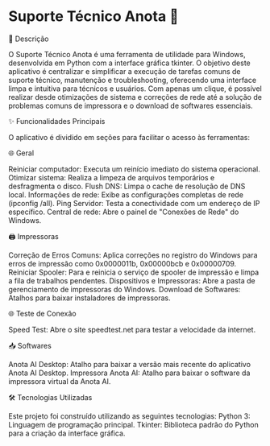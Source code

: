# Suporte Técnico Anota 🤖

📝 Descrição<p>
O Suporte Técnico Anota é uma ferramenta de utilidade para Windows, desenvolvida em Python com a interface gráfica tkinter. O objetivo deste aplicativo é centralizar e simplificar a execução de tarefas comuns de suporte técnico, manutenção e troubleshooting, oferecendo uma interface limpa e intuitiva para técnicos e usuários.
Com apenas um clique, é possível realizar desde otimizações de sistema e correções de rede até a solução de problemas comuns de impressora e o download de softwares essenciais.<p>
<p>
✨ Funcionalidades Principais<p>
O aplicativo é dividido em seções para facilitar o acesso às ferramentas:<p><p>
<p>
🌐 Geral<p><p>
Reiniciar computador: Executa um reinício imediato do sistema operacional.
Otimizar sistema: Realiza a limpeza de arquivos temporários e desfragmenta o disco.
Flush DNS: Limpa o cache de resolução de DNS local.
Informações de rede: Exibe as configurações completas de rede (ipconfig /all).
Ping Servidor: Testa a conectividade com um endereço de IP específico.
Central de rede: Abre o painel de "Conexões de Rede" do Windows.<p>
<p>
🖨️ Impressoras<p>
Correção de Erros Comuns: Aplica correções no registro do Windows para erros de impressão como 0x0000011b, 0x00000bcb e 0x00000709.
Reiniciar Spooler: Para e reinicia o serviço de spooler de impressão e limpa a fila de trabalhos pendentes.
Dispositivos e Impressoras: Abre a pasta de gerenciamento de impressoras do Windows.
Download de Softwares: Atalhos para baixar instaladores de impressoras.<p>
<p>
🌐 Teste de Conexão<p>
Speed Test: Abre o site speedtest.net para testar a velocidade da internet.<p>
<p>
📥 Softwares<p>
Anota AI Desktop: Atalho para baixar a versão mais recente do aplicativo Anota AI Desktop.
Impressora Anota AI: Atalho para baixar o software da impressora virtual da Anota AI.<p>
<p>
🛠️ Tecnologias Utilizadas<p>
Este projeto foi construído utilizando as seguintes tecnologias:
Python 3: Linguagem de programação principal.
Tkinter: Biblioteca padrão do Python para a criação da interface gráfica.<p>

